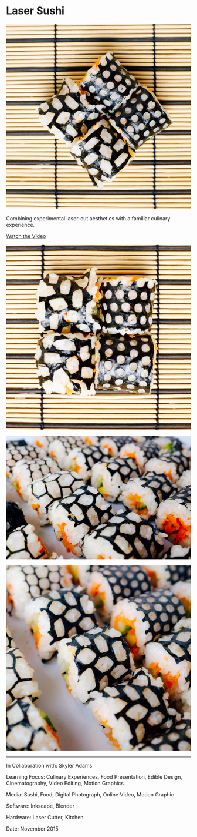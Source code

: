 # Laser Sushi

![](LaserSushi1.jpg)

Combining experimental laser-cut aesthetics with a familiar culinary experience.

[Watch the Video](https://www.youtube.com/watch?v=EK5aldxQQDg)

![](LaserSushi2.jpg)

![](LaserSushi3.jpg)

![](LaserSushi4.jpg)

---

In Collaboration with: Skyler Adams

Learning Focus: Culinary Experiences, Food Presentation, Edible Design, Cinematography, Video Editing, Motion Graphics

Media: Sushi, Food, Digital Photograph, Online Video, Motion Graphic

Software: Inkscape, Blender

Hardware: Laser Cutter, Kitchen

Date: November 2015

